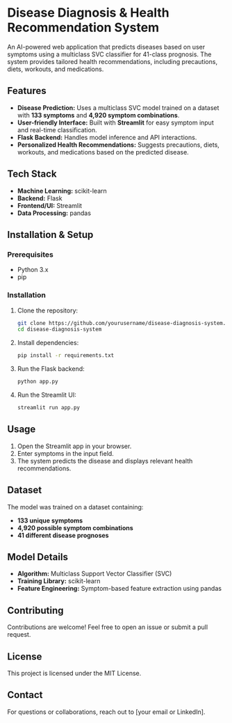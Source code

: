 # Disease Diagnosis & Health Recommendation System

An AI-powered web application that predicts diseases based on user symptoms using a multiclass SVC classifier for 41-class prognosis. The system provides tailored health recommendations, including precautions, diets, workouts, and medications.

## Features
- **Disease Prediction:** Uses a multiclass SVC model trained on a dataset with **133 symptoms** and **4,920 symptom combinations**.
- **User-friendly Interface:** Built with **Streamlit** for easy symptom input and real-time classification.
- **Flask Backend:** Handles model inference and API interactions.
- **Personalized Health Recommendations:** Suggests precautions, diets, workouts, and medications based on the predicted disease.

## Tech Stack
- **Machine Learning:** scikit-learn
- **Backend:** Flask
- **Frontend/UI:** Streamlit
- **Data Processing:** pandas

## Installation & Setup

### Prerequisites
- Python 3.x
- pip

### Installation
1. Clone the repository:
   ```sh
   git clone https://github.com/yourusername/disease-diagnosis-system.git
   cd disease-diagnosis-system
   ```
2. Install dependencies:
   ```sh
   pip install -r requirements.txt
   ```
3. Run the Flask backend:
   ```sh
   python app.py
   ```
4. Run the Streamlit UI:
   ```sh
   streamlit run app.py
   ```

## Usage
1. Open the Streamlit app in your browser.
2. Enter symptoms in the input field.
3. The system predicts the disease and displays relevant health recommendations.

## Dataset
The model was trained on a dataset containing:
- **133 unique symptoms**
- **4,920 possible symptom combinations**
- **41 different disease prognoses**

## Model Details
- **Algorithm:** Multiclass Support Vector Classifier (SVC)
- **Training Library:** scikit-learn
- **Feature Engineering:** Symptom-based feature extraction using pandas

## Contributing
Contributions are welcome! Feel free to open an issue or submit a pull request.

## License
This project is licensed under the MIT License.

## Contact
For questions or collaborations, reach out to [your email or LinkedIn].

